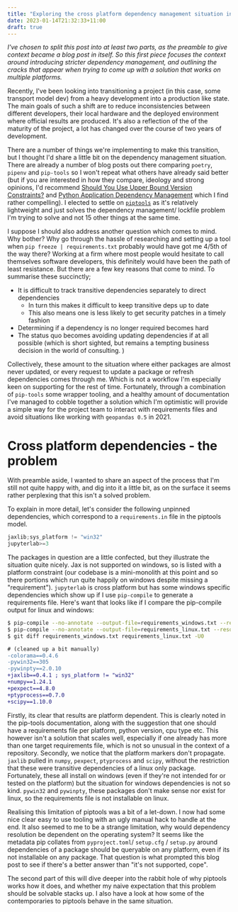 ```yaml
---
title: "Exploring the cross platform dependency management situation in Python - piptools"
date: 2023-01-14T21:32:33+11:00
draft: true
---
```


*I've chosen to split this post into at least two parts, as the preamble to give context became a blog post in itself.
So this first piece focuses the context around introducing stricter dependency management, and outlining the cracks that
appear when trying to come up with a solution that works on multiple platforms.*

Recently, I've been looking into transitioning a project (in this case, some transport model dev) from a heavy development
into a production like state. The main goals of such a shift are to reduce inconsistencies between different developers,
their local hardware and the deployed environment where official results are produced. It's also a reflection of the 
of the maturity of the project, a lot has changed over the course of two years of development. 

There are a number of things we're implementing to make this transition, but I thought I'd share a little bit on the 
dependency management situation. There are already a number of blog posts out there comparing `poetry`, `pipenv` and `pip-tools`
so I won't repeat what others have already said better (but if you are interested in how they compare, ideology and 
strong opinions, I'd recommend 
[Should You Use Upper Bound Version Constraints?](https://iscinumpy.dev/post/bound-version-constraints/) and 
[Python Application Dependency Management](https://hynek.me/articles/python-app-deps-2018/) which I find rather compelling). 
I elected to settle on [`piptools`](https://pip-tools.readthedocs.io/en/latest/) as it's relatively lightweight
and just solves the dependency management/ lockfile problem I'm trying to solve and not 15 other things at the same time.

I suppose I should also address another question which comes to mind. Why bother? Why go through the hassle of researching
and setting up a tool when `pip freeze | requirements.txt` probably would have got me 4/5th of the way there? Working at a firm where most people would hesitate to call themselves software developers, this definitely would have been the path of least resistance. But there are a few key reasons that come to mind. To summarise these succinctly;

* It is difficult to track transitive dependencies separately to direct dependencies
  * In turn this makes it difficult to keep transitive deps up to date
  * This also means one is less likely to get security patches in a timely fashion
* Determining if a dependency is no longer required becomes hard
* The status quo becomes avoiding updating dependencies if at all possible (which is short sighted, but remains a tempting business decision in the world of consulting. )

Collectively, these amount to the situation where either packages are almost never updated, or every request to update a package or refresh dependencies comes through me. Which is not a workflow I'm especially keen on supporting for the rest of time. Fortunately, through a combination of `pip-tools`
some wrapper tooling, and a healthy amount of documentation I've managed to cobble together a solution which I'm optimistic
will provide a simple way for the project team to interact with requirements files and avoid situations like working with
`geopandas 0.5` in 2021.


# Cross platform dependencies - the problem
With preamble aside, I wanted to share an aspect of the process that I'm still not quite happy with, and dig into it a 
little bit, as on the surface it seems rather perplexing that this isn't a solved problem.

To explain in more detail, let's consider the following unpinned dependencies, which correspond to a `requirements.in` file
in the piptools model. 
<!-- TODO, find a way to render code block titles -->
```python {title="requirements.in"}
jaxlib;sys_platform != "win32"
jupyterlab>=3
```

The packages in question are a little confected, but they illustrate the situation quite nicely. Jax is not supported
on windows, so is listed with a platform constraint (our codebase is a mini-monolith at this point and so there portions which run quite happily on windows despite missing a "requirement"). `jupyterlab` is cross platform but has some windows specific dependencies which show up if I use `pip-compile`
to generate a requirements file. Here's want that looks like if I compare the pip-compile output for linux and windows:

```bash
$ pip-compile --no-annotate --output-file=requirements_windows.txt --resolver=backtracking requirements.in
$ pip-compile --no-annotate --output-file=requirements_linux.txt --resolver=backtracking requirements.in
$ git diff requirements_windows.txt requirements_linux.txt -U0
```
```diff
# (cleaned up a bit manually)
-colorama==0.4.6
-pywin32==305
-pywinpty==2.0.10
+jaxlib==0.4.1 ; sys_platform != "win32"
+numpy==1.24.1
+pexpect==4.8.0
+ptyprocess==0.7.0
+scipy==1.10.0
```

Firstly, its clear that results are platform dependent. This is clearly noted in the pip-tools documentation, along with
the suggestion that one should have a requirements file per platform, python version, cpu type etc. This however isn't
a solution that scales well, especially if one already has more than one target requirements file, which is not so
unusual in the context of a repository. Secondly, we notice that the platform markers don't propagate. `jaxlib` pulled in 
`numpy`, `pexpect`, `ptyprocess` and `scipy`, without the restriction that these were transitive dependencies of a linux
only package. Fortunately, these all install on windows (even if they're not intended for or tested on the platform) but 
the situation for windows dependencies is not so kind. `pywin32` and `pywinpty`, these packages don't make sense nor exist
for linux, so the requirements file is not installable on linux.


Realising this limitation of piptools was a bit of a let-down. I now had some nice clear easy to use tooling
with an ugly manual hack to handle at the end. It also seemed to me to be a strange limitation,
why would dependency resolution be dependent on the operating system? It seems like the metadata pip collates from
`pyproject.toml`/ `setup.cfg` / `setup.py` around dependencies of a package should be queryable on any platform, even if its not installable on any package.
That question is what prompted this blog post to see if there's a better answer than "it's not supported, cope".

The second part of this will dive deeper into the rabbit hole of why piptools works how it does, and whether my naive 
expectation that this problem should be solvable stacks up. I also have a look at how some of the contemporaries to piptools behave
in the same situation.
